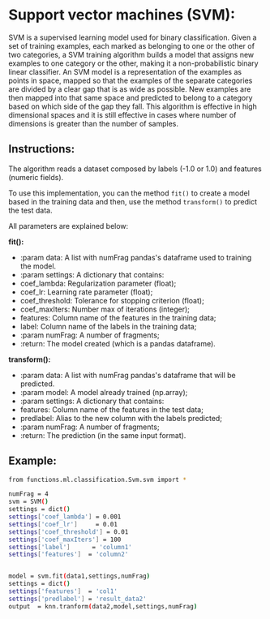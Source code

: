 # Support vector machines (SVM):
 SVM is a supervised learning model used for binary classification. Given a set of training examples, each marked as belonging to one or the other of two categories, a SVM training algorithm builds a model that assigns new examples to one category or the other, making it a non-probabilistic binary linear classifier. An SVM model is a representation of the examples as points in space, mapped so that the examples of the separate categories are divided by a clear gap that is as wide as possible. New examples are then mapped into that same space and predicted to belong to a category based on which side of the gap they fall. This algorithm is effective in high dimensional spaces and it is still effective in cases where number of dimensions is greater than the number of samples.


## Instructions:

The algorithm reads a dataset composed by labels (-1.0 or 1.0) and features (numeric fields).

To use this implementation, you can the method `fit()` to create a model based in the training data and then, use the method `transform()` to predict the test data.

All parameters are explained below:

**fit():**

- :param data:        A list with numFrag pandas's dataframe used to training the model.
- :param settings:    A dictionary that contains:
 - coef_lambda:   Regularization parameter (float);
 - coef_lr: Learning rate parameter (float);
 - coef_threshold: Tolerance for stopping criterion (float);
 - coef_maxIters: Number max of iterations (integer);
 - features: 		   Column name of the features in the training data;
 - label:          	 Column name of the labels   in the training data;
- :param numFrag:     A number of fragments;
- :return:            The model created (which is a pandas dataframe).

**transform():**

- :param data: A list with numFrag pandas's dataframe that will be predicted.
- :param model: A model already trained (np.array);
- :param settings: A dictionary that contains:
 - features: Column name of the features in the test data;
 - predlabel: Alias to the new column with the labels predicted;
- :param numFrag: A number of fragments;
- :return: The prediction (in the same input format).


## Example:


```sh
from functions.ml.classification.Svm.svm import *

numFrag = 4
svm = SVM()
settings = dict()
settings['coef_lambda'] = 0.001
settings['coef_lr']     = 0.01
settings['coef_threshold'] = 0.01
settings['coef_maxIters'] = 100
settings['label']      = 'column1'
settings['features']  = 'column2'


model = svm.fit(data1,settings,numFrag)
settings = dict()
settings['features']  = 'col1'
settings['predlabel'] = 'result_data2'
output 	= knn.tranform(data2,model,settings,numFrag)

```
